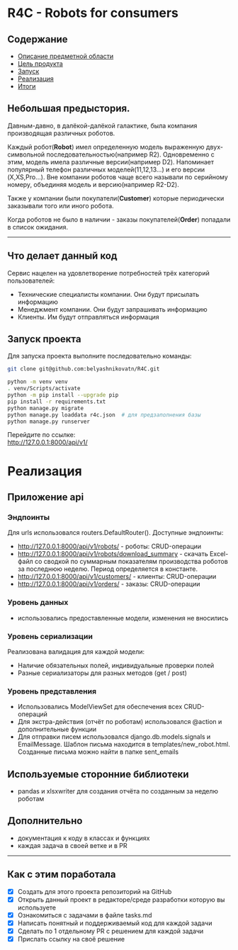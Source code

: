 # R4C - Robots for consumers

## Содержание
- [Описание предметной области](#небольшая-предыстория)
- [Цель продукта](#что-делает-данный-код)
- [Запуск](#запуск-проекта)
- [Реализация](#реализация)
- [Итоги](#как-с-этим-поработала)


## Небольшая предыстория.
Давным-давно, в далёкой-далёкой галактике, была компания производящая различных 
роботов. 

Каждый робот(**Robot**) имел определенную модель выраженную двух-символьной 
последовательностью(например R2). Одновременно с этим, модель имела различные 
версии(например D2). Напоминает популярный телефон различных моделей(11,12,13...) и его версии
(X,XS,Pro...). Вне компании роботов чаще всего называли по серийному номеру, объединяя модель и версию(например R2-D2).

Также у компании были покупатели(**Customer**) которые периодически заказывали того или иного робота. 

Когда роботов не было в наличии - заказы покупателей(**Order**) попадали в список ожидания.

---
## Что делает данный код
Сервис нацелен на удовлетворение потребностей трёх категорий пользователей:
- Технические специалисты компании. Они будут присылать информацию
- Менеджмент компании. Они будут запрашивать информацию
- Клиенты. Им будут отправляться информация


## Запуск проекта
Для запуска проекта выполните последовательно команды:  

```bash
git clone git@github.com:belyashnikovatn/R4C.git 
```

```bash
python -m venv venv   
. venv/Scripts/activate  
python -m pip install --upgrade pip  
pip install -r requirements.txt   
python manage.py migrate   
python manage.py loaddata r4c.json  # для предзаполнения базы
python manage.py runserver   
```

Перейдите по ссылке:  
http://127.0.0.1:8000/api/v1/

# Реализация
## Приложение api

### Эндпоинты
Для urls использовался routers.DefaultRouter(). Доступные эндпоинты:
- http://127.0.0.1:8000/api/v1/robots/  - роботы: CRUD-операции
- http://127.0.0.1:8000/api/v1/robots/download_summary - скачать Excel-файл со сводкой по суммарным показателям производства роботов за последнюю неделю. Период определяется в константе.  
- http://127.0.0.1:8000/api/v1/customers/ - клиенты: CRUD-операции 
- http://127.0.0.1:8000/api/v1/orders/ - заказы: CRUD-операции 

### Уровень данных
- использовались предоставленные модели, изменения не вносились

### Уровень сериализации 
Реализована валидация для каждой модели:  
- Наличие обязательных полей, индивидуальные проверки полей  
- Разные сериализаторы для разных методов (get / post)  


### Уровень представления 
- Использовались ModelViewSet для обеспечения всех CRUD-операций  
- Для экстра-действия (отчёт по роботам) использовался @action и дополнительные функции  
- Для отправки писем использовался django.db.models.signals и EmailMessage. Шаблон письма находится в templates/new_robot.html. Созданные письма можно найти в папке sent_emails

## Используемые сторонние библиотеки
- pandas и xlsxwriter для создания отчёта по созданным за неделю роботам

## Дополнительно
- документация к коду в классах и функциях
- каждая задача в своей ветке и в PR
___

## Как с этим поработала
- [x] Создать для этого проекта репозиторий на GitHub
- [x] Открыть данный проект в редакторе/среде разработки которую вы используете
- [x] Ознакомиться с задачами в файле tasks.md
- [x] Написать понятный и поддерживаемый код для каждой задачи 
- [x] Сделать по 1 отдельному PR с решением для каждой задачи
- [x] Прислать ссылку на своё решение
